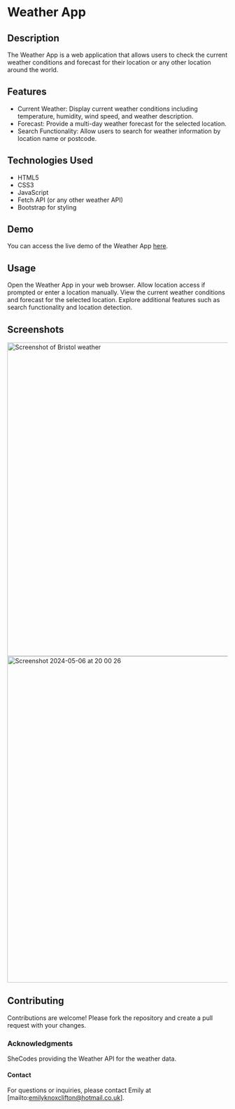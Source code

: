 # Weather App

## Description

The Weather App is a web application that allows users to check the current weather conditions and forecast for their location or any other location around the world.

## Features
- Current Weather: Display current weather conditions including temperature, humidity, wind speed, and weather description.
- Forecast: Provide a multi-day weather forecast for the selected location.
- Search Functionality: Allow users to search for weather information by location name or postcode.

## Technologies Used
- HTML5
- CSS3
- JavaScript
- Fetch API (or any other weather API)
- Bootstrap for styling

## Demo
You can access the live demo of the Weather App [here](https://emilys-weather-app-project.netlify.app/).

## Usage
Open the Weather App in your web browser.
Allow location access if prompted or enter a location manually.
View the current weather conditions and forecast for the selected location.
Explore additional features such as search functionality and location detection.

## Screenshots

<img width="716" alt="Screenshot of Bristol weather" src="https://github.com/eknox22/Weather-App-Project/assets/128257305/1a495287-e0b3-4cf7-b002-f0850c00ff28">

<img width="745" alt="Screenshot 2024-05-06 at 20 00 26" src="https://github.com/eknox22/Weather-App-Project/assets/128257305/3958b7b2-3e57-490b-87d8-7635979b5886">

## Contributing
Contributions are welcome! Please fork the repository and create a pull request with your changes.

### Acknowledgments
SheCodes providing the Weather API for the weather data.

#### Contact
For questions or inquiries, please contact Emily at [mailto:emilyknoxclifton@hotmail.co.uk].
